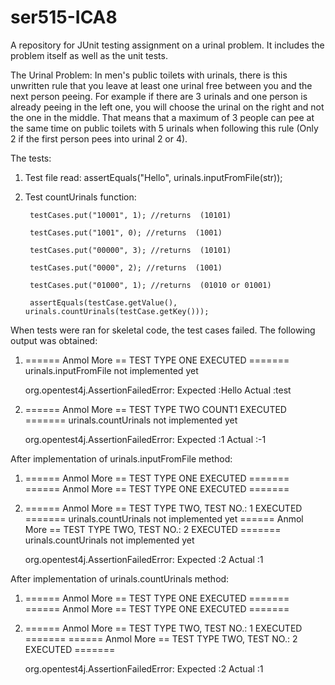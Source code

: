# ser515-ICA8
A repository for JUnit testing assignment on a urinal problem. It includes the problem itself as well as the unit tests.

The Urinal Problem:
	In men's public toilets with urinals, there is this unwritten rule that you leave at least one urinal free between you and 
  the next person peeing. For example if there are 3 urinals and one person is already peeing in the left one, you will 
	choose the urinal on the right and not the one in the middle. That means that a maximum of 3 people can pee at the 
  same time on public toilets with 5 urinals when following this rule (Only 2 if the first person pees into urinal 2 or 4). 
  
The tests:
1. Test file read:
  assertEquals("Hello", urinals.inputFromFile(str));

2. Test countUrinals function:

        testCases.put("10001", 1); //returns  (10101)

        testCases.put("1001", 0); //returns  (1001)

        testCases.put("00000", 3); //returns  (10101)

        testCases.put("0000", 2); //returns  (1001)

        testCases.put("01000", 1); //returns  (01010 or 01001)
		
		assertEquals(testCase.getValue(), urinals.countUrinals(testCase.getKey()));

When tests were ran for skeletal code, the test cases failed. The following output was obtained:

1. 
	====== Anmol More == TEST TYPE ONE EXECUTED =======
	urinals.inputFromFile not implemented yet

	org.opentest4j.AssertionFailedError: 
	Expected :Hello
	Actual   :test

2. 	
	====== Anmol More == TEST TYPE TWO COUNT1 EXECUTED =======
	urinals.countUrinals not implemented yet

	org.opentest4j.AssertionFailedError: 
	Expected :1
	Actual   :-1


After implementation of urinals.inputFromFile method:
1. ====== Anmol More == TEST TYPE ONE EXECUTED =======
   ====== Anmol More == TEST TYPE ONE EXECUTED =======

2. ====== Anmol More == TEST TYPE TWO, TEST NO.: 1 EXECUTED =======
   urinals.countUrinals not implemented yet
   ====== Anmol More == TEST TYPE TWO, TEST NO.: 2 EXECUTED =======
   urinals.countUrinals not implemented yet

    org.opentest4j.AssertionFailedError:
    Expected :2
    Actual   :1

After implementation of urinals.countUrinals method:
1. ====== Anmol More == TEST TYPE ONE EXECUTED =======
   ====== Anmol More == TEST TYPE ONE EXECUTED =======

2. 
   ====== Anmol More == TEST TYPE TWO, TEST NO.: 1 EXECUTED =======
   ====== Anmol More == TEST TYPE TWO, TEST NO.: 2 EXECUTED =======

    org.opentest4j.AssertionFailedError:
    Expected :2
    Actual   :1